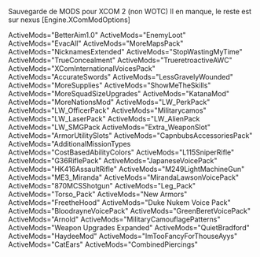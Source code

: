 Sauvegarde de MODS pour XCOM 2 (non WOTC)
Il en manque, le reste est sur nexus
[Engine.XComModOptions]

ActiveMods="BetterAim1.0"
ActiveMods="EnemyLoot"
ActiveMods="EvacAll"
ActiveMods="MoreMapsPack"
ActiveMods="NicknamesExtended"
ActiveMods="StopWastingMyTime"
ActiveMods="TrueConcealment"
ActiveMods="TrueretroactiveAWC"
ActiveMods="XComInternationalVoicesPack"
ActiveMods="AccurateSwords"
ActiveMods="LessGravelyWounded"
ActiveMods="MoreSupplies"
ActiveMods="ShowMeTheSkills"
ActiveMods="MoreSquadSizeUpgrades"
ActiveMods="KatanaMod"
ActiveMods="MoreNationsMod"
ActiveMods="LW_PerkPack"
ActiveMods="LW_OfficerPack"
ActiveMods="Militarycamos"
ActiveMods="LW_LaserPack"
ActiveMods="LW_AlienPack
ActiveMods="LW_SMGPack
ActiveMods="Extra_WeaponSlot"
ActiveMods="ArmorUtilitySlots"
ActiveMods="CapnbubsAccessoriesPack"
ActiveMods="AdditionalMissionTypes
ActiveMods="CostBasedAbilityColors"
ActiveMods="L115SniperRifle"
ActiveMods="G36RiflePack"
ActiveMods="JapaneseVoicePack"
ActiveMods="HK416AssaultRifle"
ActiveMods="M249LightMachineGun"
ActiveMods="ME3_Miranda"
ActiveMods="MirandaLawsonVoicePack"
ActiveMods="870MCSShotgun"
ActiveMods="Leg_Pack"
ActiveMods="Torso_Pack"
ActiveMods="New Armors"
ActiveMods="FreetheHood"
ActiveMods="Duke Nukem Voice Pack"
ActiveMods="BloodrayneVoicePack"
ActiveMods="GreenBeretVoicePack"
ActiveMods="Arnold"
ActiveMods="MilitaryCamouflagePatterns"
ActiveMods="Weapon Upgrades Expanded"
ActiveMods="QuietBradford"
ActiveMods="HaydeeMod"
ActiveMods="ImTooFancyForThouseAyys"
ActiveMods="CatEars"
ActiveMods="CombinedPiercings"
